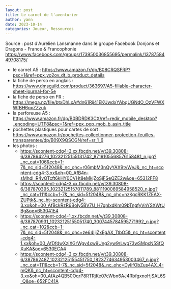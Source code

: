 ```yaml
---
layout: post
title: Le carnet de l'aventurier
author: yann
date: 2023-10-14
categories: Joueur, Ressources
---
```


Source : post d'Aurélien Lansmanne dans le groupe Facebook Donjons et Dragons - France & Francophonie
https://www.facebook.com/groups/173950036855695/permalink/1378758449708175/

 - le carnet A5 : https://www.amazon.fr/dp/B08CRQSFRP?psc=1&ref=ppx_yo2ov_dt_b_product_details
 - la fiche de perso en anglais : https://www.dmsguild.com/product/363697/A5-fillable-character-sheet-journal-for-5e
 - la fiche de perso en FR : https://mega.nz/file/btxDhLxA#dn61Rij41EKUwdxYAbqUGNdO_OzVFWXWfBH6qxZZzuk
 - la perforeuse A5 : https://www.amazon.fr/dp/B0BDRDK3CX/ref=redir_mobile_desktop?_encoding=UTF8&psc=1&ref=ppx_pop_mob_b_asin_title
 - pochettes plastiques pour cartes de sort : https://www.amazon.fr/pochettes-collectionner-protection-feuilles-transparentes/dp/B09X9QSCGN/ref=sr_1_6
 - les photos :
   - https://scontent-cdg4-3.xx.fbcdn.net/v/t39.30808-6/387864276_10232125155131742_8719105568576158481_n.jpg?_nc_cat=106&ccb=1-7&_nc_sid=5f2048&_nc_ohc=r06mbM3nQyYAX9tvWeJ&_nc_ht=scontent-cdg4-3.xx&oh=00_AfB4n-sMhdI_R4vQTcft6kHY0CVHt8eMkjZoSjFSeQZE2w&oe=65312FF8
   - https://scontent-cdg4-3.xx.fbcdn.net/v/t39.30808-6/387870395_10232125157011789_8811190069584958520_n.jpg?_nc_cat=111&ccb=1-7&_nc_sid=5f2048&_nc_ohc=nzKgcRKK1ZEAX-ZUPtk&_nc_ht=scontent-cdg4-3.xx&oh=00_AfBckRzR6BoIy5BV7U_H7gnIxdKm09bTngfyVnYSXWtUBg&oe=653041E4
   - https://scontent-cdg4-1.xx.fbcdn.net/v/t39.30808-6/387870931_10232125155051740_3007445784595771992_n.jpg?_nc_cat=102&ccb=1-7&_nc_sid=5f2048&_nc_ohc=ze64IjiZxEgAX_TtbO5&_nc_ht=scontent-cdg4-1.xx&oh=00_AfDfdwXziXGrWgv4xw9Ung2yw9rLwg73wSMpxN5SfQXuKA&oe=6530ECA4
   - https://scontent-cdg4-3.xx.fbcdn.net/v/t39.30808-6/387862487_10232125155451750_1823774634953003467_n.jpg?_nc_cat=111&ccb=1-7&_nc_sid=5f2048&_nc_ohc=DyIifObZus4AX_4-mQK&_nc_ht=scontent-cdg4-3.xx&oh=00_AfAz4QB50OqrP8RTRjKe07cWbn6AJ4RbfgxnoHjSAL6S_Q&oe=652FC41A




